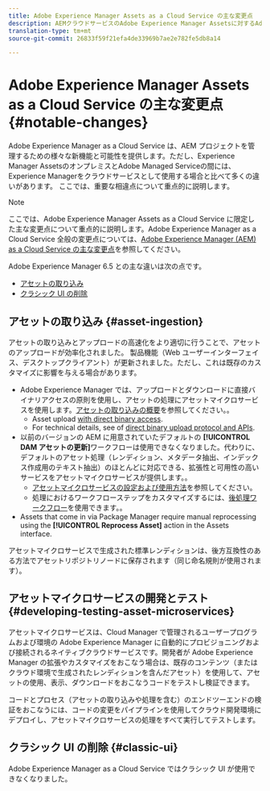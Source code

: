 ```yaml
---
title: Adobe Experience Manager Assets as a Cloud Service の主な変更点
description: AEMクラウドサービスのAdobe Experience Manager Assetsに対するAdobe Experience Manager 6.5との比較における顕著な変更。
translation-type: tm+mt
source-git-commit: 26833f59f21efa4de33969b7ae2e782fe5db8a14

---
```



# Adobe Experience Manager Assets as a Cloud Service の主な変更点 {#notable-changes}

Adobe Experience Manager as a Cloud Service は、AEM プロジェクトを管理するための様々な新機能と可能性を提供します。ただし、Experience Manager AssetsのオンプレミスとAdobe Managed Serviceの間には、Experience Managerをクラウドサービスとして使用する場合と比べて多くの違いがあります。 ここでは、重要な相違点について重点的に説明します。

>[!NOTE]
>
>ここでは、Adobe Experience Manager Assets as a Cloud Service に限定した主な変更点について重点的に説明します。Adobe Experience Manager as a Cloud Service 全般の変更点については、[Adobe Experience Manager (AEM) as a Cloud Service の主な変更点](/help/release-notes/aem-cloud-changes.md)を参照してください。

Adobe Experience Manager 6.5 との主な違いは次の点です。

* [アセットの取り込み](#asset-ingestion)
* [クラシック UI の削除](#classic-ui)

## アセットの取り込み {#asset-ingestion}

アセットの取り込みとアップロードの高速化をより適切に行うことで、アセットのアップロードが効率化されました。 製品機能（Web ユーザーインターフェイス、デスクトップクライアント）が更新されました。ただし、これは既存のカスタマイズに影響を与える場合があります。

* Adobe Experience Manager では、アップロードとダウンロードに直接バイナリアクセスの原則を使用し、アセットの処理にアセットマイクロサービスを使用します。[アセットの取り込みの概要](/help/assets/asset-microservices-overview.md)を参照してください。。
   * Asset upload [with direct binary access](/help/assets/asset-microservices-overview.md#asset-upload-with-direct-binary-access).
   * For technical details, see  of [direct binary upload protocol and APIs](/help/assets/developer-reference-material-apis.md#overview-binary-upload).
* 以前のバージョンの AEM に用意されていたデフォルトの **[!UICONTROL DAM アセットの更新]**&#x200B;ワークフローは使用できなくなりました。代わりに、デフォルトのアセット処理（レンディション、メタデータ抽出、インデックス作成用のテキスト抽出）のほとんどに対応できる、拡張性と可用性の高いサービスをアセットマイクロサービスが提供します。。
   * [アセットマイクロサービスの設定および使用方法](/help/assets/asset-microservices-configure-and-use.md)を参照してください。
   * 処理におけるワークフローステップをカスタマイズするには、[後処理ワークフロー](/help/assets/asset-microservices-configure-and-use.md#post-processing-workflows)を使用できます。。
* Assets that come in via Package Manager require manual reprocessing using the **[!UICONTROL Reprocess Asset]** action in the Assets interface.

アセットマイクロサービスで生成された標準レンディションは、後方互換性のある方法でアセットリポジトリノードに保存されます（同じ命名規則が使用されます）。

## アセットマイクロサービスの開発とテスト {#developing-testing-asset-microservices}

アセットマイクロサービスは、Cloud Manager で管理されるユーザープログラムおよび環境の Adobe Experience Manager に自動的にプロビジョニングおよび接続されるネイティブクラウドサービスです。開発者が Adobe Experience Manager の拡張やカスタマイズをおこなう場合は、既存のコンテンツ（またはクラウド環境で生成されたレンディションを含んだアセット）を使用して、アセットの使用、表示、ダウンロードをおこなうコードをテストし検証できます。

コードとプロセス（アセットの取り込みや処理を含む）のエンドツーエンドの検証をおこなうには、コードの変更をパイプラインを使用してクラウド開発環境にデプロイし、アセットマイクロサービスの処理をすべて実行してテストします。

## クラシック UI の削除 {#classic-ui}

Adobe Experience Manager as a Cloud Service ではクラシック UI が使用できなくなりました。
